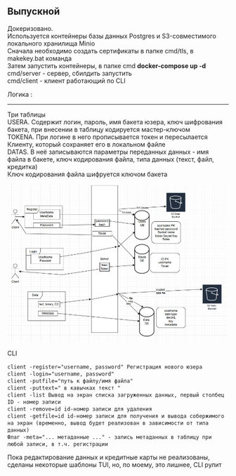 ## Выпускной

Докеризовано.<br>
Используется контейнеры базы данных Postgres и S3-совместимого локального хранилища Minio<br>
Сначала необходимо создать сертификаты в папке cmd/tls, в makekey.bat команда<br>
Затем запустить контейнеры, в папке cmd **docker-compose up -d**  <br>
cmd/server - сервер, сбилдить запустить <br>
cmd/client - клиент работающий по CLI <br>


Логика : <hr>

Три таблицы <br>
USERA. Содержит логин, пароль, имя бакета юзера, ключ шифрования бакета, при внесении в таблицу кодируется мастер-ключом<br>
TOKENA. При логине в него прописывается токен и пересылается Клиенту, который сохраняет его в локальном файле<br>
DATAS. В неё записываются параметры переданных данных - имя файла в бакете, ключ кодирования файла, типа данных (текст, файл, кредитка) <br>
Ключ кодирования файла шифруется ключом бакета<br>

<img src="g.jpg" width="700" />

CLI <br>
```
client -register="username, password" Регистрация нового юзера
client -login="username, password"
client -putfile="путь к файлу/имя файла"
client -puttext=" в кавычках текст "
client -list Вывод на экран списка загруженных данных, первый столбец ID - номер записи
client -remove=id id-номер записи для удаления
client -getfile=id id-номер записи для получения и вывода собержимого на экран (временно, вывод будет реализован в зависимости от типа данных)
Флаг -meta="... метаданные ..." - запись метаданных в таблицу при любой записи, в т.ч. регистрации
```

Пока редактирование данных и кредитные карты не реализованы, сделаны некоторые шаблоны TUI, но, по моему, это лишнее, CLI рулит


